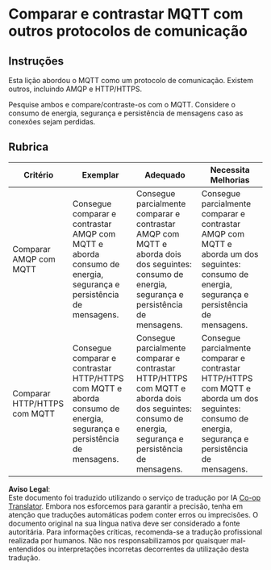 <!--
CO_OP_TRANSLATOR_METADATA:
{
  "original_hash": "0d4033cdd7b5b5475c63770102e38480",
  "translation_date": "2025-08-25T21:59:15+00:00",
  "source_file": "1-getting-started/lessons/4-connect-internet/assignment.md",
  "language_code": "pt"
}
-->
# Comparar e contrastar MQTT com outros protocolos de comunicação

## Instruções

Esta lição abordou o MQTT como um protocolo de comunicação. Existem outros, incluindo AMQP e HTTP/HTTPS.

Pesquise ambos e compare/contraste-os com o MQTT. Considere o consumo de energia, segurança e persistência de mensagens caso as conexões sejam perdidas.

## Rubrica

| Critério | Exemplar | Adequado | Necessita Melhorias |
| -------- | --------- | -------- | ------------------- |
| Comparar AMQP com MQTT | Consegue comparar e contrastar AMQP com MQTT e aborda consumo de energia, segurança e persistência de mensagens. | Consegue parcialmente comparar e contrastar AMQP com MQTT e aborda dois dos seguintes: consumo de energia, segurança e persistência de mensagens. | Consegue parcialmente comparar e contrastar AMQP com MQTT e aborda um dos seguintes: consumo de energia, segurança e persistência de mensagens. |
| Comparar HTTP/HTTPS com MQTT | Consegue comparar e contrastar HTTP/HTTPS com MQTT e aborda consumo de energia, segurança e persistência de mensagens. | Consegue parcialmente comparar e contrastar HTTP/HTTPS com MQTT e aborda dois dos seguintes: consumo de energia, segurança e persistência de mensagens. | Consegue parcialmente comparar e contrastar HTTP/HTTPS com MQTT e aborda um dos seguintes: consumo de energia, segurança e persistência de mensagens. |

**Aviso Legal**:  
Este documento foi traduzido utilizando o serviço de tradução por IA [Co-op Translator](https://github.com/Azure/co-op-translator). Embora nos esforcemos para garantir a precisão, tenha em atenção que traduções automáticas podem conter erros ou imprecisões. O documento original na sua língua nativa deve ser considerado a fonte autoritária. Para informações críticas, recomenda-se a tradução profissional realizada por humanos. Não nos responsabilizamos por quaisquer mal-entendidos ou interpretações incorretas decorrentes da utilização desta tradução.